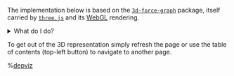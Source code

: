 The implementation below is based on the
[`3d-force-graph`](https://github.com/vasturiano/3d-force-graph) package, itself carried
by [`three.js`](https://github.com/mrdoob/three.js) and its
[WebGL](https://www.khronos.org/webgl/) rendering.

<details markdown="1">
  <summary>What do I do?</summary>

Stick your data below. Expected in either the CSV format (each line carrying a pair of
`parent,child` or `child,parent`; check the right button below) or JSON (each key being
a parent and corresponding value an array of children
`{parent: [child, child, ...], parent: [...]}`, or a child and corresponding value an
array of parents `{child: [parent, parent, ...], child: [...]}`).

Keep it consistent, no mixing between these formats.

Use the checkbox if you want to _explicitely_ show the node names instead of keeping
them as hovered labels. Keep it mind that might become unreadable for large number of
nodes.

In blue the parent(s), in red the child(ren). Taking the database concepts this was
initially written for, in blue the object(s) the current object depends on, and in red
the object(s) that depend(s) on the current object.

</details>

To get out of the 3D representation simply refresh the page or use the table of contents
(top-left button) to navigate to another page.

%[depviz](/force-directed-graph/script.js)
